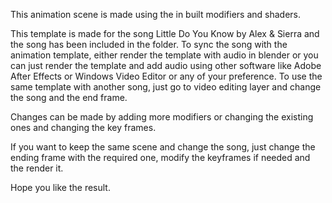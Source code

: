 This animation scene is made using the in built modifiers and shaders.

This template is made for the song Little Do You Know by Alex & Sierra and the song has been included in the folder. To sync the song with the animation template, either render the template with audio in blender or you can just render the template and add audio using other software like Adobe After Effects or Windows Video Editor or any of your preference. To use the same template with another song, just go to video editing layer and change the song and the end frame.

Changes can be made by adding more modifiers or changing the existing ones and changing the key frames.   

If you want to keep the same scene and change the song, just change the ending frame with the required one, modify the keyframes if needed and the render it.   

Hope you like the result.